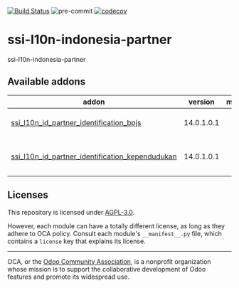 [![Build Status](https://travis-ci.com/open-synergy/ssi-l10n-indonesia-partner.svg?branch=14.0)](https://travis-ci.com/open-synergy/ssi-l10n-indonesia-partner)
![pre-commit](https://github.com/open-synergy/ssi-l10n-indonesia-partner/actions/workflows/pre-commit.yml/badge.svg)
[![codecov](https://codecov.io/gh/open-synergy/ssi-l10n-indonesia-partner/branch/14.0/graph/badge.svg)](https://codecov.io/gh/open-synergy/ssi-l10n-indonesia-partner)

<!-- /!\ do not modify above this line -->

# ssi-l10n-indonesia-partner

ssi-l10n-indonesia-partner

<!-- /!\ do not modify below this line -->

<!-- prettier-ignore-start -->

[//]: # (addons)

Available addons
----------------
addon | version | maintainers | summary
--- | --- | --- | ---
[ssi_l10n_id_partner_identification_bpjs](ssi_l10n_id_partner_identification_bpjs/) | 14.0.1.0.1 |  | Partner Identification - BPJS
[ssi_l10n_id_partner_identification_kependudukan](ssi_l10n_id_partner_identification_kependudukan/) | 14.0.1.0.1 |  | Partner Identification - Identitas Kependudukan

[//]: # (end addons)

<!-- prettier-ignore-end -->

## Licenses

This repository is licensed under [AGPL-3.0](LICENSE).

However, each module can have a totally different license, as long as they adhere to OCA
policy. Consult each module's `__manifest__.py` file, which contains a `license` key
that explains its license.

----

OCA, or the [Odoo Community Association](http://odoo-community.org/), is a nonprofit
organization whose mission is to support the collaborative development of Odoo features
and promote its widespread use.
